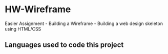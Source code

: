 # HW-Wireframe
Easier Assignment - Building a Wireframe - Building a web design skeleton using HTML/CSS

## Languages used to code this project


